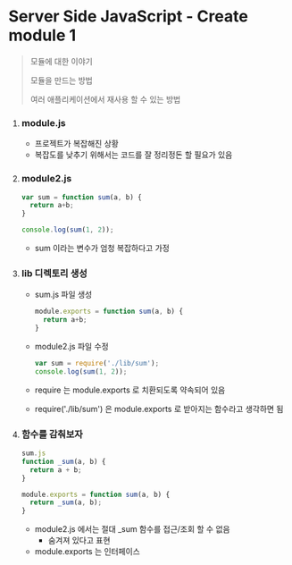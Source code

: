 # Server Side JavaScript - Create module 1

> 모듈에 대한 이야기
>
> 모듈을 만드는 방법
>
> 여러 애플리케이션에서 재사용 할 수 있는 방법

1. ### module.js

   - 프로젝트가 복잡해진 상황
   - 복잡도를 낮추기 위해서는 코드를 잘 정리정돈 할 필요가 있음

2. ### module2.js

   ```js
   var sum = function sum(a, b) {
     return a+b;
   }

   console.log(sum(1, 2));
   ```

   - sum 이라는 변수가 엄청 복잡하다고 가정

3. ### lib 디렉토리 생성

   - sum.js 파일 생성

     ```js
     module.exports = function sum(a, b) {
       return a+b;
     }
     ```

   - module2.js 파일 수정

     ```js
     var sum = require('./lib/sum');
     console.log(sum(1, 2));
     ```

   - require 는 module.exports 로 치환되도록 약속되어 있음

   - require('./lib/sum') 은 module.exports 로 받아지는 함수라고 생각하면 됨

4. ### 함수를 감춰보자

   ```js
   sum.js
   function _sum(a, b) {
     return a + b;
   }

   module.exports = function sum(a, b) {
     return _sum(a, b);
   }
   ```

   - module2.js 에서는 절대 _sum 함수를 접근/조회 할 수 없음
     - 숨겨져 있다고 표현
   - module.exports 는 인터페이스